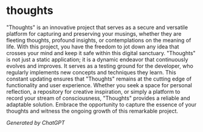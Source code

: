 # thoughts
"Thoughts" is an innovative project that serves as a secure and versatile platform for capturing and preserving your musings, whether they are fleeting thoughts, profound insights, or contemplations on the meaning of life. With this project, you have the freedom to jot down any idea that crosses your mind and keep it safe within this digital sanctuary.
"Thoughts" is not just a static application; it is a dynamic endeavor that continuously evolves and improves. It serves as a testing ground for the developer, who regularly implements new concepts and techniques they learn. This constant updating ensures that "Thoughts" remains at the cutting edge of functionality and user experience.
Whether you seek a space for personal reflection, a repository for creative inspiration, or simply a platform to record your stream of consciousness, "Thoughts" provides a reliable and adaptable solution. Embrace the opportunity to capture the essence of your thoughts and witness the ongoing growth of this remarkable project.

_Generated by ChatGPT_
